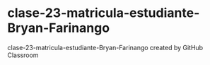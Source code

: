 # clase-23-matricula-estudiante-Bryan-Farinango
clase-23-matricula-estudiante-Bryan-Farinango created by GitHub Classroom

